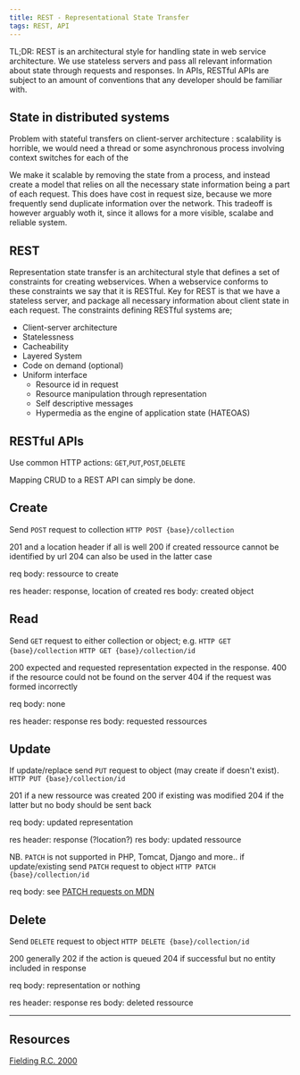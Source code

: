 ```yaml
---
title: REST - Representational State Transfer
tags: REST, API
---
```


TL;DR: REST is an architectural style for handling state in 
web service architecture. We use stateless servers and pass
all relevant information about state through requests and 
responses. In APIs, RESTful APIs are subject to an amount 
of conventions that any developer should be familiar with.

## State in distributed systems

Problem with stateful transfers on client-server architecture : 
scalability is horrible, we would need a thread or some 
asynchronous process involving context switches for each of the

We make it scalable by removing the state from a process,
and instead create a model that relies on all the necessary 
state information being a part of each request. This does have 
cost in request size, because we more frequently send duplicate
information over the network. This tradeoff is however arguably
woth it, since it allows for a more visible, scalabe and reliable
system. 

## REST 

Representation state transfer is an architectural style that 
defines a set of constraints for creating webservices. When a 
webservice conforms to these constraints we say that it is 
RESTful. Key for REST is that we have a stateless server, 
and package all necessary information about client state in 
each request. The constraints defining RESTful systems are;

- Client-server architecture
- Statelessness
- Cacheability
- Layered System
- Code on demand (optional)
- Uniform interface
  - Resource id in request
  - Resource manipulation through representation
  - Self descriptive messages
  - Hypermedia as the engine of application state (HATEOAS)

## RESTful APIs

Use common HTTP actions: `GET`,`PUT`,`POST`,`DELETE`

Mapping CRUD to a REST API can simply be done.

## Create

Send `POST` request to collection
`HTTP POST {base}/collection`

201 and a location header if all is well
200 if created ressource cannot be identified by url
204 can also be used in the latter case

req body: ressource to create

res header: response, location of created
res body: created object

## Read 

Send `GET` request to either collection or object; e.g.
`HTTP GET {base}/collection`
`HTTP GET {base}/collection/id`

200 expected and requested representation expected in 
the response.
400 if the resource could not be found on the server
404 if the request was formed incorrectly

req body: none

res header: response
res body: requested ressources

## Update

If update/replace send `PUT` request to object 
(may create if doesn't exist).
`HTTP PUT {base}/collection/id`

201 if a new ressource was created
200 if existing was modified
204 if the latter but no body should be sent back

req body: updated representation

res header: response (?location?)
res body: updated ressource

NB. `PATCH` is not supported in PHP, Tomcat, Django and more..
if update/existing send `PATCH` request to object
`HTTP PATCH {base}/collection/id`

req body: see [PATCH requests on MDN](https://developer.mozilla.org/en-US/docs/Web/HTTP/Methods/PATCH)

## Delete

Send `DELETE` request to object
`HTTP DELETE {base}/collection/id`

200 generally
202 if the action is queued
204 if successful but no entity included in response

req body: representation or nothing

res header: response
res body: deleted ressource

---

## Resources

[Fielding R.C. 2000](https://www.ics.uci.edu/~fielding/pubs/dissertation/rest_arch_style.htm)